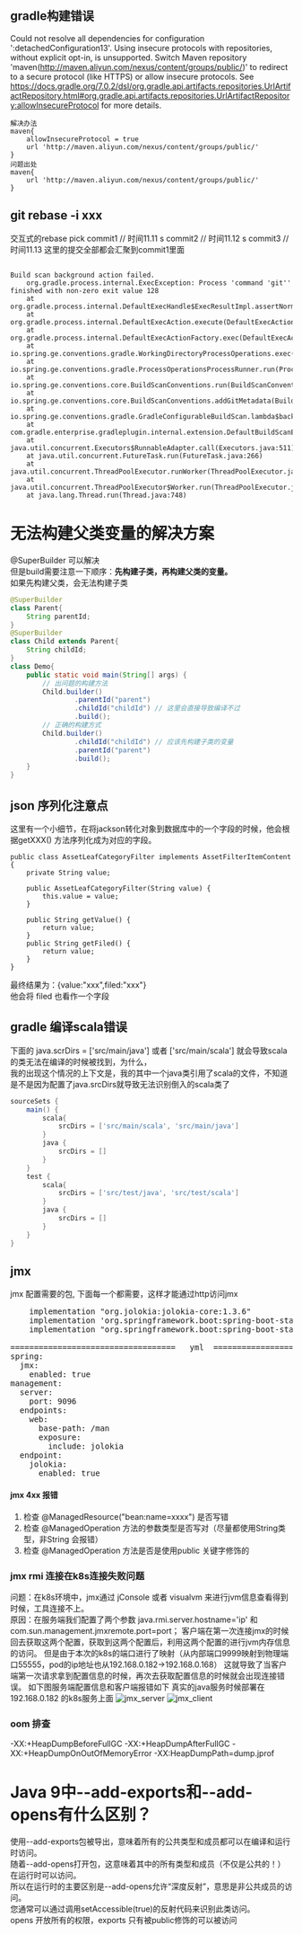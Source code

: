## gradle构建错误 
Could not resolve all dependencies for configuration ':detachedConfiguration13'.
Using insecure protocols with repositories, without explicit opt-in, is unsupported. Switch Maven repository 'maven(http://maven.aliyun.com/nexus/content/groups/public/)' to redirect to a secure protocol (like HTTPS) or allow insecure protocols. See https://docs.gradle.org/7.0.2/dsl/org.gradle.api.artifacts.repositories.UrlArtifactRepository.html#org.gradle.api.artifacts.repositories.UrlArtifactRepository:allowInsecureProtocol for more details. 


    解决办法
    maven{
        allowInsecureProtocol = true
        url 'http://maven.aliyun.com/nexus/content/groups/public/'
    }
    问题出处
    maven{
        url 'http://maven.aliyun.com/nexus/content/groups/public/'
    }
    
## git rebase -i xxx
交互式的rebase 
pick commit1   // 时间11.11
s commit2   // 时间11.12
s commit3   // 时间11.13
这里的提交全部都会汇聚到commit1里面

## 
    Build scan background action failed.
        org.gradle.process.internal.ExecException: Process 'command 'git'' finished with non-zero exit value 128
        at org.gradle.process.internal.DefaultExecHandle$ExecResultImpl.assertNormalExitValue(DefaultExecHandle.java:414)
        at org.gradle.process.internal.DefaultExecAction.execute(DefaultExecAction.java:38)
        at org.gradle.process.internal.DefaultExecActionFactory.exec(DefaultExecActionFactory.java:175)
        at io.spring.ge.conventions.gradle.WorkingDirectoryProcessOperations.exec(WorkingDirectoryProcessOperations.java:45)
        at io.spring.ge.conventions.gradle.ProcessOperationsProcessRunner.run(ProcessOperationsProcessRunner.java:41)
        at io.spring.ge.conventions.core.BuildScanConventions.run(BuildScanConventions.java:166)
        at io.spring.ge.conventions.core.BuildScanConventions.addGitMetadata(BuildScanConventions.java:113)
        at io.spring.ge.conventions.gradle.GradleConfigurableBuildScan.lambda$background$0(GradleConfigurableBuildScan.java:104)
        at com.gradle.enterprise.gradleplugin.internal.extension.DefaultBuildScanExtension$3.run(SourceFile:100)
        at java.util.concurrent.Executors$RunnableAdapter.call(Executors.java:511)
        at java.util.concurrent.FutureTask.run(FutureTask.java:266)
        at java.util.concurrent.ThreadPoolExecutor.runWorker(ThreadPoolExecutor.java:1149)
        at java.util.concurrent.ThreadPoolExecutor$Worker.run(ThreadPoolExecutor.java:624)
        at java.lang.Thread.run(Thread.java:748)



# 无法构建父类变量的解决方案

@SuperBuilder 可以解决      
但是build需要注意一下顺序：**先构建子类，再构建父类的变量。**     
如果先构建父类，会无法构建子类    
```java
@SuperBuilder
class Parent{
    String parentId;
}
@SuperBuilder
class Child extends Parent{
    String childId;
}
class Demo{
    public static void main(String[] args) {
        // 出问题的构建方法
        Child.builder()
                .parentId("parent")
                .childId("childId") // 这里会直接导致编译不过
                .build();
        // 正确的构建方式
        Child.builder()
                .childId("childId") // 应该先构建子类的变量
                .parentId("parent")
                .build();
    }
}
```

## json 序列化注意点
这里有一个小细节，在将jackson转化对象到数据库中的一个字段的时候，他会根据getXXX() 方法序列化成为对应的字段。
    
    public class AssetLeafCategoryFilter implements AssetFilterItemContent {
        private String value;
    
        public AssetLeafCategoryFilter(String value) {
            this.value = value;
        }
    
        public String getValue() {
            return value;
        }
        public String getFiled() {
            return value;
        }
    }
最终结果为：{value:"xxx",filed:"xxx"}     
他会将 filed 也看作一个字段    




## gradle 编译scala错误
下面的 java.scrDirs = ['src/main/java'] 或者 ['src/main/scala'] 就会导致scala的类无法在编译的时候被找到，为什么，          
我的出现这个情况的上下文是，我的其中一个java类引用了scala的文件，不知道是不是因为配置了java.srcDirs就导致无法识别倒入的scala类了
```groovy
sourceSets {
    main() {
        scala{
            srcDirs = ['src/main/scala', 'src/main/java']
        }
        java {
            srcDirs = []
        }
    }
    test {
        scala{
            srcDirs = ['src/test/java', 'src/test/scala']
        }
        java {
            srcDirs = []
        }
    }
}
```


## jmx 
jmx 配置需要的包, 下面每一个都需要，这样才能通过http访问jmx
<pre>
    implementation "org.jolokia:jolokia-core:1.3.6"
    implementation 'org.springframework.boot:spring-boot-starter-web'
    implementation "org.springframework.boot:spring-boot-starter-actuator"

===================================   yml  ===================================
spring:
  jmx:
    enabled: true
management:
  server:
    port: 9096
  endpoints:
    web:
      base-path: /man
      exposure:
        include: jolokia
  endpoint:
    jolokia:
      enabled: true
</pre>

#### jmx 4xx 报错
1. 检查 @ManagedResource("bean:name=xxxx")  是否写错
2. 检查 @ManagedOperation 方法的参数类型是否写对（尽量都使用String类型，非String 会报错）
3. 检查 @ManagedOperation 方法是否是使用public 关键字修饰的

### jmx rmi  连接在k8s连接失败问题
问题：在k8s环境中，jmx通过 jConsole 或者 visualvm 来进行jvm信息查看得到时候，工具连接不上。       
原因：在服务端我们配置了两个参数 java.rmi.server.hostname='ip' 和 com.sun.management.jmxremote.port=port；
    客户端在第一次连接jmx的时候回去获取这两个配置，获取到这两个配置后，利用这两个配置的进行jvm内存信息的访问。
    但是由于本次的k8s的端口进行了映射（从内部端口9999映射到物理端口55555，pod的ip地址也从192.168.0.182->192.168.0.168）
    这就导致了当客户端第一次请求拿到配置信息的时候，再次去获取配置信息的时候就会出现连接错误。
如下图服务端配置信息和客户端报错如下
真实的java服务时候部署在192.168.0.182 的k8s服务上面
![jmx_server](img/jmx_server_config.jpg)
![jmx_client](img/jmx_client.jpg)


### oom 排查
-XX:+HeapDumpBeforeFullGC -XX:+HeapDumpAfterFullGC -XX:+HeapDumpOnOutOfMemoryError  -XX:HeapDumpPath=dump.jprof


# Java 9中--add-exports和--add-opens有什么区别？
使用--add-exports包被导出，意味着所有的公共类型和成员都可以在编译和运行时访问。    
随着--add-opens打开包，这意味着其中的所有类型和成员（不仅是公共的！）在运行时可以访问。    
所以在运行时的主要区别是--add-opens允许“深度反射”，意思是非公共成员的访问。    
您通常可以通过调用setAccessible(true)的反射代码来识别此类访问。       
opens 开放所有的权限，exports 只有被public修饰的可以被访问

